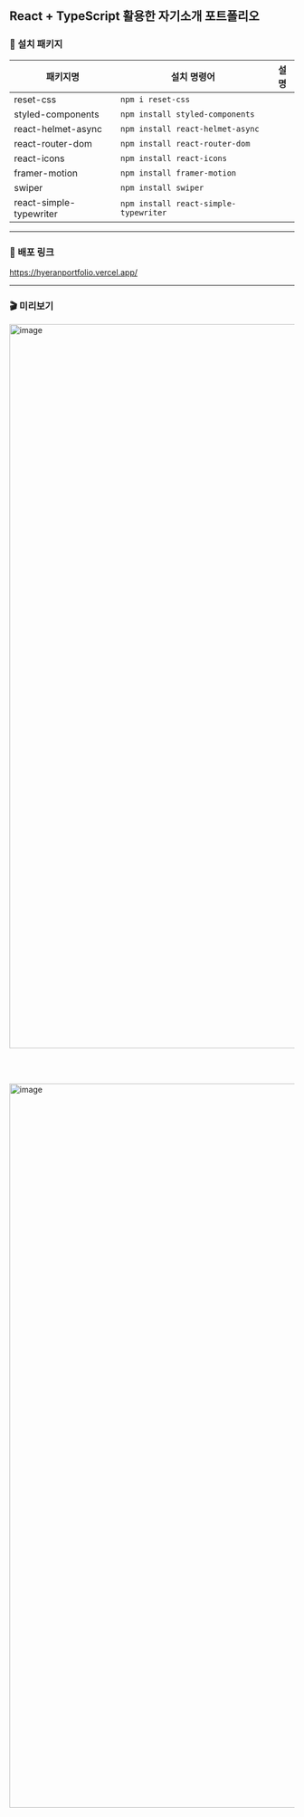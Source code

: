 ## React + TypeScript 활용한 자기소개 포트폴리오

### 📁 설치 패키지

| 패키지명                | 설치 명령어                           | 설명 |
| ----------------------- | ------------------------------------- | ---- |
| reset-css               | `npm i reset-css`                     |      |
| styled-components       | `npm install styled-components`       |      |
| react-helmet-async      | `npm install react-helmet-async`      |      |
| react-router-dom        | `npm install react-router-dom`        |      |
| react-icons             | `npm install react-icons`             |      |
| framer-motion           | `npm install framer-motion`           |      |
| swiper                  | `npm install swiper`                  |      |
| react-simple-typewriter | `npm install react-simple-typewriter` |      |

---

### 📍 배포 링크

https://hyeranportfolio.vercel.app/

---

### 🎬 미리보기

<img width="1280" alt="image" src="https://github.com/user-attachments/assets/c0c2f5ec-1ad0-4d44-908c-b71e7fb27cc9" />

<br /><br />

<img width="1280" alt="image" src="https://github.com/user-attachments/assets/f29844be-e44c-447e-8d03-682294f8cb14" />
